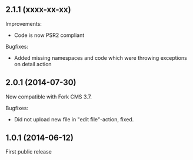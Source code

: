 2.1.1 (xxxx-xx-xx)
--

Improvements:

* Code is now PSR2 compliant

Bugfixes:

* Added missing namespaces and code which were throwing exceptions on detail action

2.0.1 (2014-07-30)
--

Now compatible with Fork CMS 3.7.

Bugfixes:

* Did not upload new file in "edit file"-action, fixed. 

1.0.1 (2014-06-12)
--

First public release
